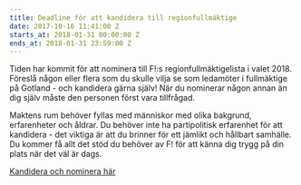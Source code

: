 ```yaml
---
title: Deadline för att kandidera till regionfullmäktige
date: 2017-10-16 11:41:00 Z
starts_at: 2018-01-31 00:00:00 Z
ends_at: 2018-01-31 23:59:00 Z
---
```


Tiden har kommit för att nominera till F!:s regionfullmäktigelista i valet 2018. Föreslå någon eller flera som du skulle vilja se som ledamöter i fullmäktige på Gotland - och kandidera gärna själv! När du nominerar någon annan än dig själv måste den personen först vara tillfrågad.

Maktens rum behöver fyllas med människor med olika bakgrund, erfarenheter och åldrar. Du behöver inte ha partipolitisk erfarenhet för att kandidera - det viktiga är att du brinner för ett jämlikt och hållbart samhälle. Du kommer få allt det stöd du behöver av F! för att känna dig trygg på din plats när det väl är dags.

[Kandidera och nominera här](https://docs.google.com/forms/d/e/1FAIpQLSdTQiW_RAVMjftGghayKm2zrcXLxZQlGn0-blQfinNQFf40cQ/viewform)